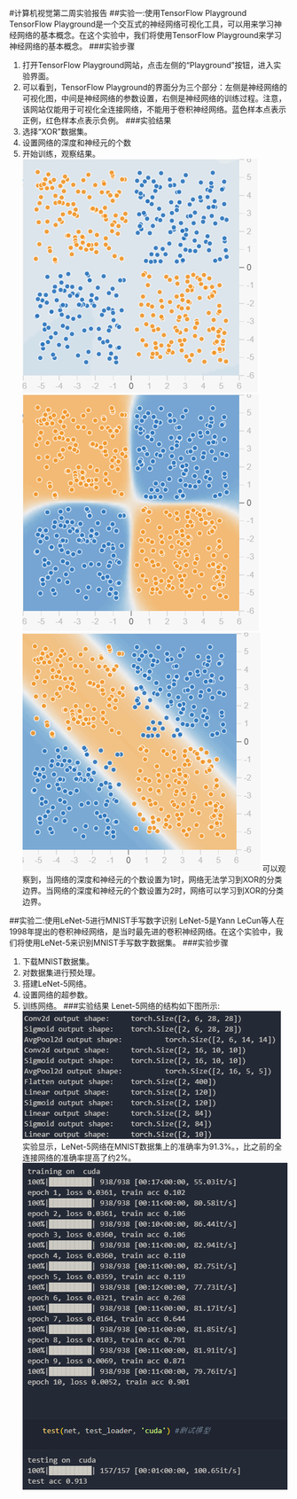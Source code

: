 #计算机视觉第二周实验报告
##实验一:使用TensorFlow Playground
TensorFlow Playground是一个交互式的神经网络可视化工具，可以用来学习神经网络的基本概念。在这个实验中，我们将使用TensorFlow Playground来学习神经网络的基本概念。
###实验步骤
1. 打开TensorFlow Playground网站，点击左侧的“Playground”按钮，进入实验界面。
2. 可以看到，TensorFlow Playground的界面分为三个部分：左侧是神经网络的可视化图，中间是神经网络的参数设置，右侧是神经网络的训练过程。注意，该网站仅能用于可视化全连接网络，不能用于卷积神经网络。蓝色样本点表示正例，红色样本点表示负例。
###实验结果
1. 选择“XOR”数据集。
2. 设置网络的深度和神经元的个数
3. 开始训练，观察结果。
![image](epoch0.png)
![image](epoch100.png)
![image](xor.png)
可以观察到，当网络的深度和神经元的个数设置为1时，网络无法学习到XOR的分类边界。当网络的深度和神经元的个数设置为2时，网络可以学习到XOR的分类边界。

##实验二:使用LeNet-5进行MNIST手写数字识别
LeNet-5是Yann LeCun等人在1998年提出的卷积神经网络，是当时最先进的卷积神经网络。在这个实验中，我们将使用LeNet-5来识别MNIST手写数字数据集。
###实验步骤
1. 下载MNIST数据集。
2. 对数据集进行预处理。
3. 搭建LeNet-5网络。
4. 设置网络的超参数。
5. 训练网络。
###实验结果
Lenet-5网络的结构如下图所示:
![image](lenet.png)
实验显示，LeNet-5网络在MNIST数据集上的准确率为91.3%。，比之前的全连接网络的准确率提高了约2%。
![image](result.png)